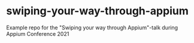 # swiping-your-way-through-appium
Example repo for the "Swiping your way through Appium"-talk during Appium Conference 2021
